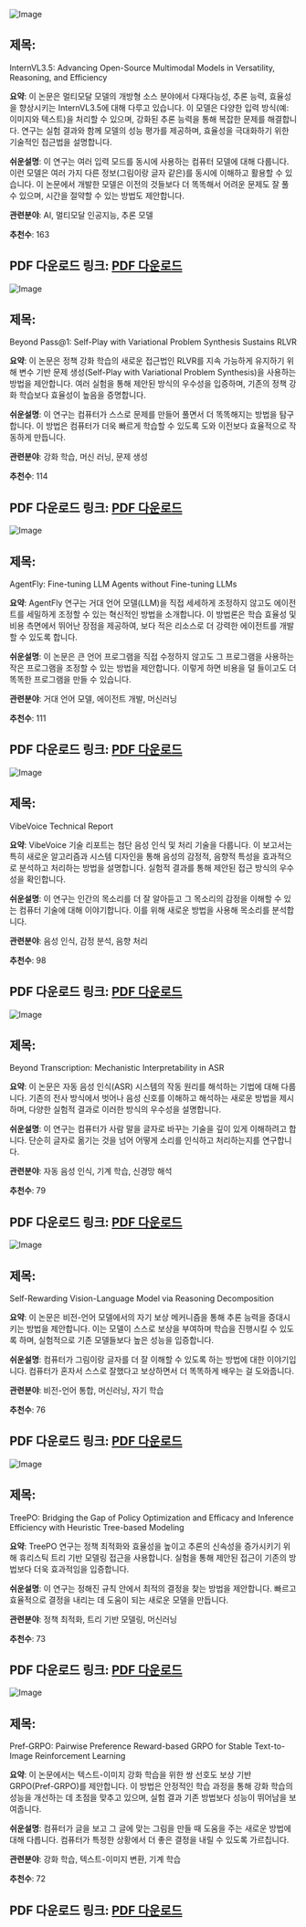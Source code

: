 ![Image](https://cdn-thumbnails.huggingface.co/social-thumbnails/papers/2508.18265.png)
## 제목:
InternVL3.5: Advancing Open-Source Multimodal Models in Versatility, Reasoning, and Efficiency

**요약**:
이 논문은 멀티모달 모델의 개방형 소스 분야에서 다재다능성, 추론 능력, 효율성을 향상시키는 InternVL3.5에 대해 다루고 있습니다. 이 모델은 다양한 입력 방식(예: 이미지와 텍스트)을 처리할 수 있으며, 강화된 추론 능력을 통해 복잡한 문제를 해결합니다. 연구는 실험 결과와 함께 모델의 성능 평가를 제공하며, 효율성을 극대화하기 위한 기술적인 접근법을 설명합니다.

**쉬운설명**:
이 연구는 여러 입력 모드를 동시에 사용하는 컴퓨터 모델에 대해 다룹니다. 이런 모델은 여러 가지 다른 정보(그림이랑 글자 같은)를 동시에 이해하고 활용할 수 있습니다. 이 논문에서 개발한 모델은 이전의 것들보다 더 똑똑해서 어려운 문제도 잘 풀 수 있으며, 시간을 절약할 수 있는 방법도 제안합니다.

**관련분야**:
AI, 멀티모달 인공지능, 추론 모델

**추천수**:
163

**PDF 다운로드 링크**: [PDF 다운로드](https://huggingface.co/papers/2508.18265)
---

![Image](https://cdn-thumbnails.huggingface.co/social-thumbnails/papers/2508.14029.png)
## 제목:
Beyond Pass@1: Self-Play with Variational Problem Synthesis Sustains RLVR

**요약**:
이 논문은 정책 강화 학습의 새로운 접근법인 RLVR를 지속 가능하게 유지하기 위해 변수 기반 문제 생성(Self-Play with Variational Problem Synthesis)을 사용하는 방법을 제안합니다. 여러 실험을 통해 제안된 방식의 우수성을 입증하며, 기존의 정책 강화 학습보다 효율성이 높음을 증명합니다.

**쉬운설명**:
이 연구는 컴퓨터가 스스로 문제를 만들어 풀면서 더 똑똑해지는 방법을 탐구합니다. 이 방법은 컴퓨터가 더욱 빠르게 학습할 수 있도록 도와 이전보다 효율적으로 작동하게 만듭니다.

**관련분야**:
강화 학습, 머신 러닝, 문제 생성

**추천수**:
114

**PDF 다운로드 링크**: [PDF 다운로드](https://huggingface.co/papers/2508.14029)
---

![Image](https://cdn-thumbnails.huggingface.co/social-thumbnails/papers/2508.16153.png)
## 제목:
AgentFly: Fine-tuning LLM Agents without Fine-tuning LLMs

**요약**:
AgentFly 연구는 거대 언어 모델(LLM)을 직접 세세하게 조정하지 않고도 에이전트를 세밀하게 조정할 수 있는 혁신적인 방법을 소개합니다. 이 방법론은 학습 효율성 및 비용 측면에서 뛰어난 장점을 제공하여, 보다 적은 리소스로 더 강력한 에이전트를 개발할 수 있도록 합니다.

**쉬운설명**:
이 논문은 큰 언어 프로그램을 직접 수정하지 않고도 그 프로그램을 사용하는 작은 프로그램을 조정할 수 있는 방법을 제안합니다. 이렇게 하면 비용을 덜 들이고도 더 똑똑한 프로그램을 만들 수 있습니다.

**관련분야**:
거대 언어 모델, 에이전트 개발, 머신러닝

**추천수**:
111

**PDF 다운로드 링크**: [PDF 다운로드](https://huggingface.co/papers/2508.16153)
---

![Image](https://cdn-thumbnails.huggingface.co/social-thumbnails/papers/2508.19205.png)
## 제목:
VibeVoice Technical Report

**요약**:
VibeVoice 기술 리포트는 첨단 음성 인식 및 처리 기술을 다룹니다. 이 보고서는 특히 새로운 알고리즘과 시스템 디자인을 통해 음성의 감정적, 음향적 특성을 효과적으로 분석하고 처리하는 방법을 설명합니다. 실험적 결과를 통해 제안된 접근 방식의 우수성을 확인합니다.

**쉬운설명**:
이 연구는 인간의 목소리를 더 잘 알아듣고 그 목소리의 감정을 이해할 수 있는 컴퓨터 기술에 대해 이야기합니다. 이를 위해 새로운 방법을 사용해 목소리를 분석합니다.

**관련분야**:
음성 인식, 감정 분석, 음향 처리

**추천수**:
98

**PDF 다운로드 링크**: [PDF 다운로드](https://huggingface.co/papers/2508.19205)
---

![Image](https://cdn-thumbnails.huggingface.co/social-thumbnails/papers/2508.15882.png)
## 제목:
Beyond Transcription: Mechanistic Interpretability in ASR

**요약**:
이 논문은 자동 음성 인식(ASR) 시스템의 작동 원리를 해석하는 기법에 대해 다룹니다. 기존의 전사 방식에서 벗어나 음성 신호를 이해하고 해석하는 새로운 방법을 제시하며, 다양한 실험적 결과로 이러한 방식의 우수성을 설명합니다.

**쉬운설명**:
이 연구는 컴퓨터가 사람 말을 글자로 바꾸는 기술을 깊이 있게 이해하려고 합니다. 단순히 글자로 옮기는 것을 넘어 어떻게 소리를 인식하고 처리하는지를 연구합니다.

**관련분야**:
자동 음성 인식, 기계 학습, 신경망 해석

**추천수**:
79

**PDF 다운로드 링크**: [PDF 다운로드](https://huggingface.co/papers/2508.15882)
---

![Image](https://cdn-thumbnails.huggingface.co/social-thumbnails/papers/2508.19652.png)
## 제목:
Self-Rewarding Vision-Language Model via Reasoning Decomposition

**요약**:
이 논문은 비전-언어 모델에서의 자기 보상 메커니즘을 통해 추론 능력을 증대시키는 방법을 제안합니다. 이는 모델이 스스로 보상을 부여하며 학습을 진행시킬 수 있도록 하며, 실험적으로 기존 모델들보다 높은 성능을 입증합니다.

**쉬운설명**:
컴퓨터가 그림이랑 글자를 더 잘 이해할 수 있도록 하는 방법에 대한 이야기입니다. 컴퓨터가 혼자서 스스로 잘했다고 보상하면서 더 똑똑하게 배우는 걸 도와줍니다.

**관련분야**:
비전-언어 통합, 머신러닝, 자기 학습

**추천수**:
76

**PDF 다운로드 링크**: [PDF 다운로드](https://huggingface.co/papers/2508.19652)
---

![Image](https://cdn-thumbnails.huggingface.co/social-thumbnails/papers/2508.17445.png)
## 제목:
TreePO: Bridging the Gap of Policy Optimization and Efficacy and Inference Efficiency with Heuristic Tree-based Modeling

**요약**:
TreePO 연구는 정책 최적화와 효율성을 높이고 추론의 신속성을 증가시키기 위해 휴리스틱 트리 기반 모델링 접근을 사용합니다. 실험을 통해 제안된 접근이 기존의 방법보다 더욱 효과적임을 입증합니다.

**쉬운설명**:
이 연구는 정해진 규칙 안에서 최적의 결정을 찾는 방법을 제안합니다. 빠르고 효율적으로 결정을 내리는 데 도움이 되는 새로운 모델을 만듭니다.

**관련분야**:
정책 최적화, 트리 기반 모델링, 머신러닝

**추천수**:
73

**PDF 다운로드 링크**: [PDF 다운로드](https://huggingface.co/papers/2508.17445)
---

![Image](https://cdn-thumbnails.huggingface.co/social-thumbnails/papers/2508.20751.png)
## 제목:
Pref-GRPO: Pairwise Preference Reward-based GRPO for Stable Text-to-Image Reinforcement Learning

**요약**:
이 논문에서는 텍스트-이미지 강화 학습을 위한 쌍 선호도 보상 기반 GRPO(Pref-GRPO)를 제안합니다. 이 방법은 안정적인 학습 과정을 통해 강화 학습의 성능을 개선하는 데 초점을 맞추고 있으며, 실험 결과 기존 방법보다 성능이 뛰어남을 보여줍니다.

**쉬운설명**:
컴퓨터가 글을 보고 그 글에 맞는 그림을 만들 때 도움을 주는 새로운 방법에 대해 다릅니다. 컴퓨터가 특정한 상황에서 더 좋은 결정을 내릴 수 있도록 가르칩니다.

**관련분야**:
강화 학습, 텍스트-이미지 변환, 기계 학습

**추천수**:
72

**PDF 다운로드 링크**: [PDF 다운로드](https://huggingface.co/papers/2508.20751)
---